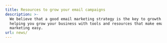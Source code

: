 ```yaml
---
title: Resources to grow your email campaigns
description: >-
  We believe that a good email marketing strategy is the key to growth. So we’re
  helping you grow your business with tools and resources that make email
  marketing easy.
url: news/
---
```

